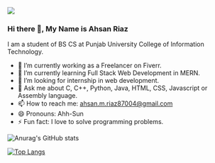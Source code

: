 ![](https://komarev.com/ghpvc/?username=AhsanRiaz9)

### Hi there 👋, My Name is Ahsan Riaz
I am a student of BS CS at Punjab University College of Information Technology.
- 🔭 I’m currently working as a Freelancer on Fiverr.
- 🌱 I’m currently learning Full Stack Web Development in MERN.
- 🤔 I’m looking for internship in web development.
- 💬 Ask me about C, C++, Python, Java, HTML, CSS, Javascript or Assembly language.
- 📫 How to reach me: ahsan.m.riaz87004@gmail.com
- 😄 Pronouns: Ahh-Sun
- ⚡ Fun fact: I love to solve programming problems.

![Anurag's GitHub stats](https://github-readme-stats.vercel.app/api?username=ahsanriaz9&show_icons=true&theme=radical)

[![Top Langs](https://github-readme-stats.vercel.app/api/top-langs/?username=ahsanriaz9)](https://github.com/anuraghazra/github-readme-stats)




